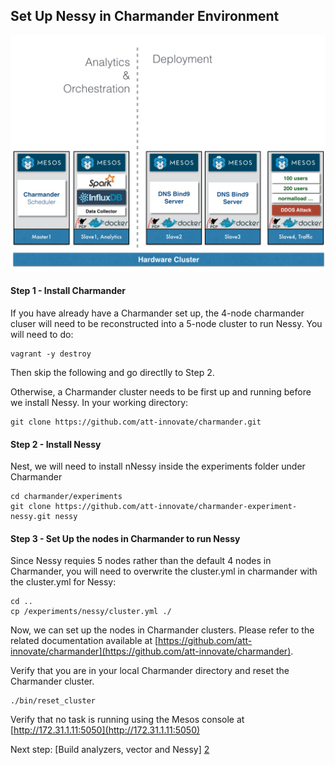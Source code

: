 Set Up Nessy in Charmander Environment
--------------------------------------

![image](https://github.com/att-innovate/charmander-experiment-nessy/blob/master/docs/Nessy_Implementation.jpg?raw=true)

#### Step 1 - Install Charmander
If you have already have a Charmander set up, the 4-node charmander cluser will need to be reconstructed into a 5-node cluster to run Nessy. You will need to do:

	vagrant -y destroy

Then skip the following and go directlly to Step 2.

Otherwise, a Charmander cluster needs to be first up and running before we install Nessy. In your working directory:

    git clone https://github.com/att-innovate/charmander.git

#### Step 2 - Install Nessy

Nest, we will need to install nNessy inside the experiments folder under Charmander
    
    cd charmander/experiments
    git clone https://github.com/att-innovate/charmander-experiment-nessy.git nessy


#### Step 3 - Set Up the nodes in Charmander to run Nessy
Since Nessy requies 5 nodes rather than the default 4 nodes in Charmander, you will need to overwrite the cluster.yml in charmander with the cluster.yml for Nessy:
    
    cd .. 
    cp /experiments/nessy/cluster.yml ./

Now, we can set up the nodes in Charmander clusters. Please refer to the related documentation available at [https://github.com/att-innovate/charmander](https://github.com/att-innovate/charmander).


Verify that you are in your local Charmander directory and reset the Charmander cluster.

    ./bin/reset_cluster

Verify that no task is running using the Mesos console at [http://172.31.1.11:5050](http://172.31.1.11:5050)



Next step: [Build analyzers, vector and Nessy] [2] 


[2]: https://github.com/att-innovate/charmander-experiment-nessy/blob/master/docs/BUILDNESSY.md